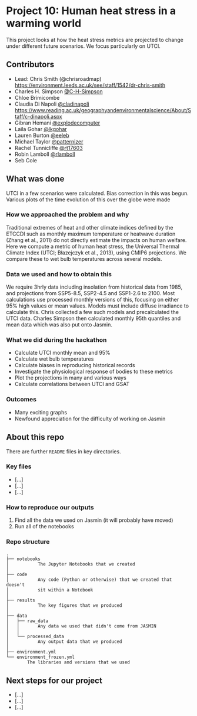 # Project 10: Human heat stress in a warming world

This project looks at how the heat stress metrics are projected to change under different future scenarios. We focus particularly on UTCI.

## Contributors

* Lead: Chris Smith (@chrisroadmap) https://environment.leeds.ac.uk/see/staff/1542/dr-chris-smith
* Charles H. Simpson [@C-H-Simpson](https://github.com/C-H-Simpson)
* Chloe Brimicombe
* Claudia Di Napoli [@cladinapoli](https://github.com/cladinapoli) https://www.reading.ac.uk/geographyandenvironmentalscience/About/Staff/c-dinapoli.aspx
* Gibran Hemani [@explodecomputer](https://github.com/explodecomputer)
* Laila Gohar [@lkgohar](https://github.com/lkgohar)
* Lauren Burton [@eeleb](https://github.com/eeleb)
* Michael Taylor [@patternizer](https://github.com/patternizer)
* Rachel Tunnicliffe [@rt17603](https://github.com/rt17603)
* Robin Lamboll [@rlamboll](https://github.com/rlamboll)
* Seb Cole

## What was done
UTCI in a few scenarios were calculated. Bias correction in this was begun. Various plots of the time evolution of this over the globe were made

### How we approached the problem and why

Traditional extremes of heat and other climate indices defined by the ETCCDI such as monthly maximum temperature or heatwave duration (Zhang et al., 2011) do not directly estimate the impacts on human welfare. Here we compute a metric of human heat stress, the Universal Thermal Climate Index (UTCI; Błazejczyk et al., 2013), using CMIP6 projections. We compare these to wet bulb temperatures across several models. 

### Data we used and how to obtain this

We require 3hrly data including insolation from historical data from 1985, and projections from SSP5-8.5, SSP2-4.5 and SSP1-2.6 to 2100. Most calculations use processed monthly versions of this, focusing on either 95% high values or mean values. Models must include diffuse irradiance to calculate this. Chris collected a few such models and precalculated the UTCI data. Charles Simpson then calculated monthly 95th quantiles and mean data which was also put onto Jasmin. 

### What we did during the hackathon

* Calculate UTCI monthly mean and 95%
* Calculate wet bulb temperatures
* Calculate biases in reproducing historical records
* Investigate the physiological response of bodies to these metrics
* Plot the projections in many and various ways
* Calculate correlations between UTCI and GSAT 

### Outcomes

* Many exciting graphs
* Newfound appreciation for the difficulty of working on Jasmin

## About this repo

There are further `README` files in key directories.

### Key files

* [...]
* [...]
* [...]

### How to reproduce our outputs

1. Find all the data we used on Jasmin (it will probably have moved)
2. Run all of the notebooks

### Repo structure

    .
    ├── notebooks
    │           The Jupyter Notebooks that we created
    │
    ├── code
    │           Any code (Python or otherwise) that we created that doesn't
    │           sit within a Notebook
    │
    ├── results
    │           The key figures that we produced
    │
    ├── data
    │   ├── raw_data
    │   │       Any data we used that didn't come from JASMIN
    │   │
    │   └── processed_data
    │           Any output data that we produced
    │
    ├── environment.yml
    └── environment_frozen.yml
            The libraries and versions that we used

## Next steps for our project

* [...]
* [...]
* [...]
